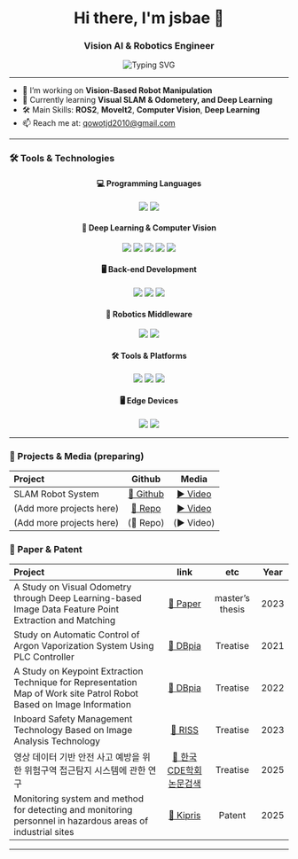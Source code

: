 <h1 align="center">Hi there, I'm jsbae 👋</h1>
<h3 align="center">Vision AI & Robotics Engineer</h3>

<p align="center">
  <img src="https://readme-typing-svg.demolab.com?font=Fira+Code&duration=2000&pause=1000&color=F77F00&center=true&width=435&lines=Building+Robots+with+Vision;Deep+Learning+with+Vision;Autonomy+%26+Perception" alt="Typing SVG" />
</p>

---

- 🔭 I’m working on **Vision-Based Robot Manipulation**
- 🌱 Currently learning **Visual SLAM & Odometery, and Deep Learning**
- 🛠️ Main Skills: **ROS2**, **MoveIt2**, **Computer Vision**, **Deep Learning**
- 📫 Reach me at: [qowotjd2010@gmail.com](mailto:qowotjd2010@gmail.com)

---

### 🛠️ Tools & Technologies


<h4 align="center">💻 Programming Languages</h4>
<p align="center">
  <img src="https://img.shields.io/badge/Python-3776AB?style=flat&logo=python&logoColor=white" />
  <img src="https://img.shields.io/badge/C++-00599C?style=flat&logo=c%2B%2B&logoColor=white" />
</p>

<h4 align="center">🧠 Deep Learning & Computer Vision</h4>
<p align="center">
  <img src="https://img.shields.io/badge/PyTorch-EE4C2C?style=flat&logo=pytorch&logoColor=white" />
  <img src="https://img.shields.io/badge/OpenCV-5C3EE8?style=flat&logo=opencv&logoColor=white" />
  <img src="https://img.shields.io/badge/Pillow-3766AB?style=flat&logo=pillow&logoColor=white" />
  <img src="https://img.shields.io/badge/ONNX-005CED?style=flat&logo=onnx&logoColor=white" />
  <img src="https://img.shields.io/badge/TensorRT-76B900?style=flat&logo=nvidia&logoColor=white" />
</p>

<h4 align="center">🖥️ Back-end Development</h4>
<p align="center">
  <img src="https://img.shields.io/badge/Flask-000000?style=flat&logo=flask&logoColor=white" />
  <img src="https://img.shields.io/badge/FastAPI-009688?style=flat&logo=fastapi&logoColor=white" />
  <img src="https://img.shields.io/badge/MySQL-4479A1?style=flat&logo=mysql&logoColor=white" />
</p>

<h4 align="center">🤖 Robotics Middleware</h4>
<p align="center">
  <img src="https://img.shields.io/badge/ROS2-22314E?style=flat&logo=ros&logoColor=white" />
  <img src="https://img.shields.io/badge/MoveIt2-333333?style=flat&logo=moveit&logoColor=white" />
</p>

<h4 align="center">🛠️ Tools & Platforms</h4>
<p align="center">
  <img src="https://img.shields.io/badge/Git-F05032?style=flat&logo=git&logoColor=white" />
  <img src="https://img.shields.io/badge/GitHub-181717?style=flat&logo=github&logoColor=white" />
  <img src="https://img.shields.io/badge/Docker-2496ED?style=flat&logo=docker&logoColor=white" />
</p>

<h4 align="center">🖥️ Edge Devices</h4>
<p align="center">
  <img src="https://img.shields.io/badge/Raspberry%20Pi%205-C51A4A?style=flat&logo=raspberry-pi&logoColor=white" />
  <img src="https://img.shields.io/badge/Jetson%20Orin-76B900?style=flat&logo=nvidia&logoColor=white" />
</p>

---

### 🚀 Projects & Media (preparing)

| Project | Github | Media |
|:--|:--:|:--:|
| SLAM Robot System | [🔗 Github]([https://www.riss.kr/search/detail/DetailView.do?p_mat_type=be54d9b8bc7cdb09&control_no=4fe963e02cbaac60ffe0bdc3ef48d419&keyword=%EB%B0%B0%EC%9E%AC%EC%84%B1]) | [▶️ Video]([https://youtube.com/your_video2](https://www.youtube.com/watch?v=ikRZk5629sc)) |
| (Add more projects here) | [🔗 Repo](https://github.com/your_username/project2) | [▶️ Video]([https://youtube.com/your_video2](https://www.youtube.com/watch?v=ikRZk5629sc)) |
| (Add more projects here) | (🔗 Repo) | (▶️ Video) |


### 🚀 Paper & Patent

| Project | link | etc | Year |
|:--|:--:|:--:|:--:|
| A Study on Visual Odometry through Deep Learning-based Image Data Feature Point Extraction and Matching | [🔗 Paper](https://www.riss.kr/search/detail/DetailView.do?p_mat_type=be54d9b8bc7cdb09&control_no=4fe963e02cbaac60ffe0bdc3ef48d419&keyword=%EB%B0%B0%EC%9E%AC%EC%84%B1) | master’s thesis | 2023 |
| Study on Automatic Control of Argon Vaporization System Using PLC Controller | [🔗 DBpia](https://www.dbpia.co.kr/journal/articleDetail?nodeId=NODE10560850) | Treatise | 2021 |
| A Study on Keypoint Extraction Technique for Representation Map of Work site Patrol Robot Based on Image Information | [🔗 DBpia](https://www.dbpia.co.kr/journal/articleDetail?nodeId=NODE11152582) | Treatise | 2022 |
| Inboard Safety Management Technology Based on Image Analysis Technology | [🔗 RISS](https://www.riss.kr/search/detail/DetailView.do?p_mat_type=1a0202e37d52c72d&control_no=6fb28d61372c1a93e9810257f7042666&keyword=%EB%B0%B0%EC%9E%AC%EC%84%B1) | Treatise | 2023 |
| 영상 데이터 기반 안전 사고 예방을 위한 위험구역 접근탐지 시스템에 관한 연구 | [🔗 한국CDE학회 논문검색](https://kcde.cde.or.kr/html/?pmode=archivedetail&seq=1282) | Treatise | 2025 |
| Monitoring system and method for detecting and monitoring personnel in hazardous areas of industrial sites | [🔗 Kipris](https://www.kipris.or.kr/khome/search/searchResult.do) | Patent | 2025 |

---
